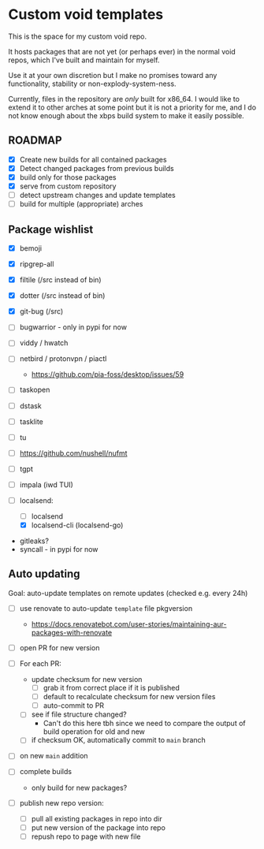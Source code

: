 # Custom void templates

This is the space for my custom void repo.

It hosts packages that are not yet (or perhaps ever) in the normal void repos,
which I've built and maintain for myself.

Use it at your own discretion but I make no promises toward any functionality, stability or non-explody-system-ness.

Currently, files in the repository are _only_ built for x86_64.
I would like to extend it to other arches at some point but it is not a priority for me,
and I do not know enough about the xbps build system to make it easily possible.

## ROADMAP

- [x] Create new builds for all contained packages
- [x] Detect changed packages from previous builds
- [x] build only for those packages
- [x] serve from custom repository
- [ ] detect upstream changes and update templates
- [ ] build for multiple (appropriate) arches

## Package wishlist

- [x] bemoji
- [x] ripgrep-all
- [x] filtile (/src instead of bin)
- [x] dotter (/src instead of bin)
- [x] git-bug (/src)
- [ ] bugwarrior - only in pypi for now
- [ ] viddy / hwatch
- [ ] netbird / protonvpn / piactl
  - <https://github.com/pia-foss/desktop/issues/59>
- [ ] taskopen
- [ ] dstask
- [ ] tasklite
- [ ] tu
- [ ] <https://github.com/nushell/nufmt>
- [ ] tgpt

- [ ] impala (iwd TUI)
- [ ] localsend:

  - [ ] localsend
  - [x] localsend-cli (localsend-go)

- gitleaks?
- syncall - in pypi for now

## Auto updating

Goal: auto-update templates on remote updates (checked e.g. every 24h)

- [ ] use renovate to auto-update `template` file pkgversion
  - <https://docs.renovatebot.com/user-stories/maintaining-aur-packages-with-renovate>
- [ ] open PR for new version
- [ ] For each PR:

  - update checksum for new version
    - [ ] grab it from correct place if it is published
    - [ ] default to recalculate checksum for new version files
    - [ ] auto-commit to PR
  - [ ] see if file structure changed?
    - Can't do this here tbh since we need to compare the output of build operation for old and new
  - [ ] if checksum OK, automatically commit to `main` branch

- [ ] on new `main` addition
- [ ] complete builds

  - only build for new packages?

- [ ] publish new repo version:
  - [ ] pull all existing packages in repo into dir
  - [ ] put new version of the package into repo
  - [ ] repush repo to page with new file
